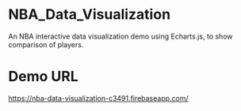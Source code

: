 # NBA_Data_Visualization
An NBA interactive data visualization demo using Echarts.js, to show comparison of players.

# Demo URL
https://nba-data-visualization-c3491.firebaseapp.com/
